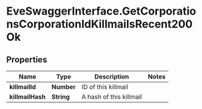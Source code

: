 # EveSwaggerInterface.GetCorporationsCorporationIdKillmailsRecent200Ok

## Properties
Name | Type | Description | Notes
------------ | ------------- | ------------- | -------------
**killmailId** | **Number** | ID of this killmail | 
**killmailHash** | **String** | A hash of this killmail | 


